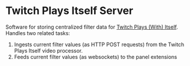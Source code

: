 # Twitch Plays Itself Server

Software for storing centralized filter data for [Twitch Plays (With) Itself](https://www.twitch.tv/twitch_plays_itself).  Handles two related tasks:

1. Ingests current filter values (as HTTP POST requests) from the Twitch Plays Itself video processor.
2. Feeds current filter values (as websockets) to the panel extensions
